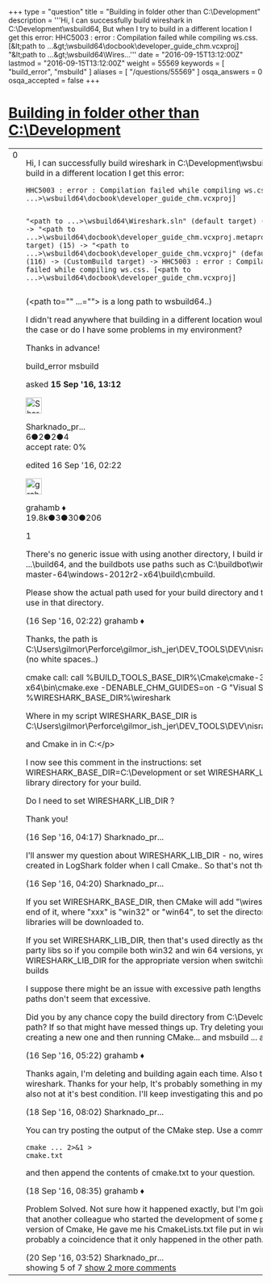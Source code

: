 +++
type = "question"
title = "Building in folder other than C:&#92;Development"
description = '''Hi, I can successfully build wireshark in C:&#92;Development&#92;wsbuild64, But when I try to build in a different location I get this error: HHC5003 : error : Compilation failed while compiling ws.css. [&amp;lt;path to ...&amp;gt;&#92;wsbuild64&#92;docbook&#92;developer_guide_chm.vcxproj]  &quot;&amp;lt;path to ...&amp;gt;&#92;wsbuild64&#92;Wires...'''
date = "2016-09-15T13:12:00Z"
lastmod = "2016-09-15T13:12:00Z"
weight = 55569
keywords = [ "build_error", "msbuild" ]
aliases = [ "/questions/55569" ]
osqa_answers = 0
osqa_accepted = false
+++

<div class="headNormal">

# [Building in folder other than C:\\Development](/questions/55569/building-in-folder-other-than-cdevelopment)

</div>

<div id="main-body">

<div id="askform">

<table id="question-table" style="width:100%;"><colgroup><col style="width: 50%" /><col style="width: 50%" /></colgroup><tbody><tr class="odd"><td style="width: 30px; vertical-align: top"><div class="vote-buttons"><div id="post-55569-score" class="post-score" title="current number of votes">0</div><div id="favorite-count" class="favorite-count"></div></div></td><td><div id="item-right"><div class="question-body"><p>Hi, I can successfully build wireshark in C:\Development\wsbuild64, But when I try to build in a different location I get this error:</p><pre><code>HHC5003 : error : Compilation failed while compiling ws.css. [&lt;path to ...&gt;\wsbuild64\docbook\developer_guide_chm.vcxproj]

&quot;&lt;path to ...&gt;\wsbuild64\Wireshark.sln&quot; (default target) (1) -&gt;
   &quot;&lt;path to ...&gt;\wsbuild64\docbook\developer_guide_chm.vcxproj.metaproj&quot; (default target) (15) -&gt;
   &quot;&lt;path to ...&gt;\wsbuild64\docbook\developer_guide_chm.vcxproj&quot; (default target) (116) -&gt;
   (CustomBuild target) -&gt;
     HHC5003 : error : Compilation failed while compiling ws.css. [&lt;path to ...&gt;\wsbuild64\docbook\developer_guide_chm.vcxproj]</code></pre><p>(&lt;path to="" ...=""&gt; is a long path to wsbuild64..)</p><p>I didn't read anywhere that building in a different location would cause errors.. Is this the case or do I have some problems in my environment?</p><p>Thanks in advance!</p></div><div id="question-tags" class="tags-container tags">build_error msbuild</div><div id="question-controls" class="post-controls"></div><div class="post-update-info-container"><div class="post-update-info post-update-info-user"><p>asked <strong>15 Sep '16, 13:12</strong></p><img src="https://secure.gravatar.com/avatar/7c437c82866042ddb82725b1fb7a8143?s=32&amp;d=identicon&amp;r=g" class="gravatar" width="32" height="32" alt="Sharknado_prequal&#39;s gravatar image" /><p>Sharknado_pr...<br />
<span class="score" title="6 reputation points">6</span><span title="2 badges"><span class="badge1">●</span><span class="badgecount">2</span></span><span title="2 badges"><span class="silver">●</span><span class="badgecount">2</span></span><span title="4 badges"><span class="bronze">●</span><span class="badgecount">4</span></span><br />
<span class="accept_rate" title="Rate of the user&#39;s accepted answers">accept rate:</span> <span title="Sharknado_prequal has no accepted answers">0%</span></p></div><div class="post-update-info post-update-info-edited"><p>edited 16 Sep '16, 02:22</p><img src="https://secure.gravatar.com/avatar/d2a7e24ca66604c749c7c88c1da8ff78?s=32&amp;d=identicon&amp;r=g" class="gravatar" width="32" height="32" alt="grahamb&#39;s gravatar image" /><p>grahamb ♦<br />
<span class="score" title="19834 reputation points"><span>19.8k</span></span><span title="3 badges"><span class="badge1">●</span><span class="badgecount">3</span></span><span title="30 badges"><span class="silver">●</span><span class="badgecount">30</span></span><span title="206 badges"><span class="bronze">●</span><span class="badgecount">206</span></span></p></div></div><div id="comments-container-55569" class="comments-container"><span id="55586"></span><div id="comment-55586" class="comment"><div id="post-55586-score" class="comment-score">1</div><div class="comment-text"><p>There's no generic issue with using another directory, I build in E:\Wireshark\build and ...\build64, and the buildbots use paths such as C:\buildbot\wireshark\wireshark-master-64\windows-2012r2-x64\build\cmbuild.</p><p>Please show the actual path used for your build directory and the CMake command you use in that directory.</p></div><div id="comment-55586-info" class="comment-info"><span class="comment-age">(16 Sep '16, 02:22)</span> grahamb ♦</div></div><span id="55588"></span><div id="comment-55588" class="comment"><div id="post-55588-score" class="comment-score"></div><div class="comment-text"><p>Thanks, the path is C:\Users\gilmor\Perforce\gilmor_ish_jer\DEV_TOOLS\DEV\nisraely\LogShark\wsbuild64 (no white spaces..)</p><p>cmake call: call %BUILD_TOOLS_BASE_DIR%\Cmake\cmake-3.6.2-win64-x64\bin\cmake.exe -DENABLE_CHM_GUIDES=on -G "Visual Studio 12 Win64" %WIRESHARK_BASE_DIR%\wireshark</p><p>Where in my script WIRESHARK_BASE_DIR is C:\Users\gilmor\Perforce\gilmor_ish_jer\DEV_TOOLS\DEV\nisraely\LogShark</p><p>and Cmake in in C:\</p><p>I now see this comment in the instructions: set WIRESHARK_BASE_DIR=C:\Development or set WIRESHARK_LIB_DIR to the appropriate library directory for your build.</p><p>Do I need to set WIRESHARK_LIB_DIR ?</p><p>Thank you!</p></div><div id="comment-55588-info" class="comment-info"><span class="comment-age">(16 Sep '16, 04:17)</span> Sharknado_pr...</div></div><span id="55589"></span><div id="comment-55589" class="comment"><div id="post-55589-score" class="comment-score"></div><div class="comment-text"><p>I'll answer my question about WIRESHARK_LIB_DIR - no, wireshark-win64-libs is created in LogShark folder when I call Cmake.. So that's not the issue..</p></div><div id="comment-55589-info" class="comment-info"><span class="comment-age">(16 Sep '16, 04:20)</span> Sharknado_pr...</div></div><span id="55595"></span><div id="comment-55595" class="comment"><div id="post-55595-score" class="comment-score"></div><div class="comment-text"><p>If you set WIRESHARK_BASE_DIR, then CMake will add "\wireshark-xxx-libs" to the end of it, where "xxx" is "win32" or "win64", to set the directory where 3rd party libraries will be downloaded to.</p><p>If you set WIRESHARK_LIB_DIR, then that's used directly as the location for the 3rd party libs so if you compile both win32 and win 64 versions, you'll need to modify WIRESHARK_LIB_DIR for the appropriate version when switching between the two builds</p><p>I suppose there might be an issue with excessive path lengths somewhere, but your paths don't seem that excessive.</p><p>Did you by any chance copy the build directory from C:\Development to the longer path? If so that might have messed things up. Try deleting your wsbuild64 directory, creating a new one and then running CMake... and msbuild ... again.</p></div><div id="comment-55595-info" class="comment-info"><span class="comment-age">(16 Sep '16, 05:22)</span> grahamb ♦</div></div><span id="55625"></span><div id="comment-55625" class="comment"><div id="post-55625-score" class="comment-score"></div><div class="comment-text"><p>Thanks again, I'm deleting and building again each time. Also tried with fresh clones of wireshark. Thanks for your help, It's probably something in my environment. my VS is also not at it's best condition. I'll keep investigating this and post if I have anything.</p></div><div id="comment-55625-info" class="comment-info"><span class="comment-age">(18 Sep '16, 08:02)</span> Sharknado_pr...</div></div><span id="55626"></span><div id="comment-55626" class="comment not_top_scorer"><div id="post-55626-score" class="comment-score"></div><div class="comment-text"><p>You can try posting the output of the CMake step. Use a command such as:</p><pre><code>cmake ... 2&gt;&amp;1 &gt; cmake.txt</code></pre><p>and then append the contents of cmake.txt to your question.</p></div><div id="comment-55626-info" class="comment-info"><span class="comment-age">(18 Sep '16, 08:35)</span> grahamb ♦</div></div><span id="55679"></span><div id="comment-55679" class="comment not_top_scorer"><div id="post-55679-score" class="comment-score"></div><div class="comment-text"><p>Problem Solved. Not sure how it happened exactly, but I'm going to pin this on the fact that another colleague who started the development of some plugin used an older version of Cmake, He gave me his CmakeLists.txt file put in wireshark folder. It's probably a coincidence that it only happened in the other path. Thanks again!</p></div><div id="comment-55679-info" class="comment-info"><span class="comment-age">(20 Sep '16, 03:52)</span> Sharknado_pr...</div></div></div><div id="comment-tools-55569" class="comment-tools"><span class="comments-showing"> showing 5 of 7 </span> <a href="#" class="show-all-comments-link">show 2 more comments</a></div><div class="clear"></div><div id="comment-55569-form-container" class="comment-form-container"></div><div class="clear"></div></div></td></tr></tbody></table>

</div>

</div>

